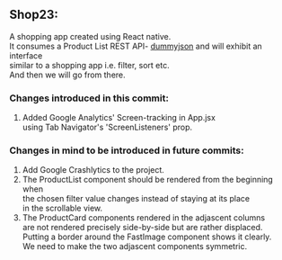 ## Shop23:

A shopping app created using React native.  
It consumes a Product List REST API- [dummyjson](https://dummyjson.com/docs) and will exhibit an interface  
similar to a shopping app i.e. filter, sort etc.  
And then we will go from there.

### Changes introduced in this commit:

1. Added Google Analytics' Screen-tracking in App.jsx  
   using Tab Navigator's 'ScreenListeners' prop.

### Changes in mind to be introduced in future commits:

1. Add Google Crashlytics to the project.
1. The ProductList component should be rendered from the beginning when  
   the chosen filter value changes instead of staying at its place  
   in the scrollable view.
1. The ProductCard components rendered in the adjascent columns  
   are not rendered precisely side-by-side but are rather displaced.  
   Putting a border around the FastImage component shows it clearly.  
   We need to make the two adjascent components symmetric.
